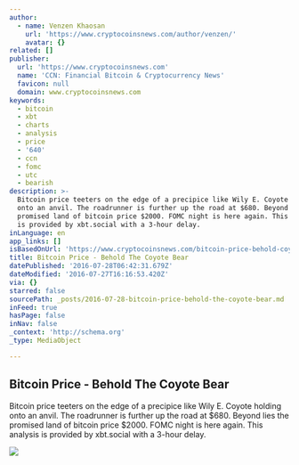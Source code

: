 ```yaml
---
author:
  - name: Venzen Khaosan
    url: 'https://www.cryptocoinsnews.com/author/venzen/'
    avatar: {}
related: []
publisher:
  url: 'https://www.cryptocoinsnews.com'
  name: 'CCN: Financial Bitcoin & Cryptocurrency News'
  favicon: null
  domain: www.cryptocoinsnews.com
keywords:
  - bitcoin
  - xbt
  - charts
  - analysis
  - price
  - '640'
  - ccn
  - fomc
  - utc
  - bearish
description: >-
  Bitcoin price teeters on the edge of a precipice like Wily E. Coyote holding
  onto an anvil. The roadrunner is further up the road at $680. Beyond lies the
  promised land of bitcoin price $2000. FOMC night is here again. This analysis
  is provided by xbt.social with a 3-hour delay.
inLanguage: en
app_links: []
isBasedOnUrl: 'https://www.cryptocoinsnews.com/bitcoin-price-behold-coyote-bear/'
title: Bitcoin Price - Behold The Coyote Bear
datePublished: '2016-07-28T06:42:31.679Z'
dateModified: '2016-07-27T16:16:53.420Z'
via: {}
starred: false
sourcePath: _posts/2016-07-28-bitcoin-price-behold-the-coyote-bear.md
inFeed: true
hasPage: false
inNav: false
_context: 'http://schema.org'
_type: MediaObject

---
```

<article style=""><h1>Bitcoin Price - Behold The Coyote Bear</h1><p>Bitcoin price teeters on the edge of a precipice like Wily E. Coyote holding onto an anvil. The roadrunner is further up the road at $680. Beyond lies the promised land of bitcoin price $2000. FOMC night is here again. This analysis is provided by xbt.social with a 3-hour delay.</p><img src="https://www.cryptocoinsnews.com/wp-content/uploads/2016/07/Selection_20160727_004.png" /></article>